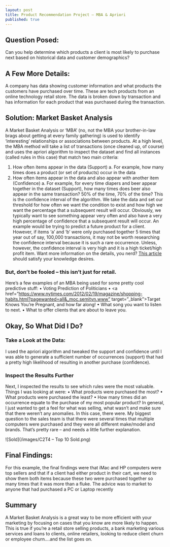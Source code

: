 ```yaml
---
layout: post
title: Product Recommendation Project – MBA & Apriori
published: true
---
```

## Question Posed:  
Can you help determine which products a client is most likely to purchase next based on historical data and customer demographics? 

## A Few More Details: 
A company has data showing customer information and what products the customers have purchased over time. These are tech products from an online technology retail store. The data is broken down by transaction and has information for each product that was purchased during the transaction. 

## Solution: Market Basket Analysis
A Market Basket Analysis or ‘MBA’ (no, not the MBA your brother-in-law brags about getting at every family gathering) is used to identify ‘interesting’ relationships or associations between products. At a high level, the MBA method will take a list of transactions (once cleaned up, of course) and uses the apriori algorithm to inspect the dataset and find all instances (called rules in this case) that match two main criteria: 
1.	How often items appear in the data (Support)
a.	For example, how many times does a product (or set of products) occur in the data
2.	How often items appear in the data and also appear with another item (Confidence)
a.	For example, for every time diapers and beer appear together in the dataset (Support), how many times does beer also appear in the same transaction? 50% of the time, 70% of the time? This is the confidence interval of the algorithm. 
We take the data and set our threshold for how often we want the condition to exist and how high we want the percentage that a subsequent result will occur. Obviously, we typically want to see something appear very often and also have a very high percentage of confidence that a subsequent result will occur. An example would be trying to predict a future product for a client. However, if items ‘a’ and ‘b’ were only purchased together 5 times that year out of say, 100,000 transactions, it may not be worth researching the confidence interval because it is such a rare occurrence. Unless, however, the confidence interval is very high and it is a high ticket/high profit item. Want more information on the details, you nerd? <a href=”https://towardsdatascience.com/association-rules-2-aa9a77241654” target = “_blank”>This article</a> should satisfy your knowledge desires. 

### But, don’t be fooled – this isn’t just for retail. 
Here’s a few examples of an MBA being used for some pretty cool predictive stuff: 
•	Voting Prediction of Politicians
•	<a href=”https://www.nytimes.com/2012/02/19/magazine/shopping-habits.html?pagewanted=all&_moc.semityn.www” target=”_blank”>Target Knows You’re Pregnant, and how far along!</a>
•	What song you want to listen to next.
•	What to offer clients that are about to leave you.

## Okay, So What Did I Do? 

### Take a Look at the Data: 
I used the apriori algorithm and tweaked the support and confidence until I was able to generate a sufficient number of occurrences (support) that had a pretty high likelihood of resulting in another purchase (confidence). 

### Inspect the Results Further
Next, I inspected the results to see which rules were the most valuable. Things I was looking at were: 
•	What products were purchased the most? 
•	What products were purchased the least? 
•	How many times did an occurrence equate to the purchase of my most popular product? 
In general, I just wanted to get a feel for what was selling, what wasn’t and make sure that there weren’t any anomalies. In this case, there were. My biggest question to the sales team is that there were several times that multiple computers were purchased and they were all different make/model and brands. That’s pretty rare – and needs a little further explanation. 

![Sold](/images/C2T4 – Top 10 Sold.png)

## Final Findings: 
For this example, the final findings were that iMac and HP computers were top sellers and that if a client had either product in their cart, we need to show them both items because these two were purchased together so many times that it was more than a fluke. The advice was to market to anyone that had purchased a PC or Laptop recently 
## Summary
A Market Basket Analysis is a great way to be more efficient with your marketing by focusing on cases that you know are more likely to happen. This is true if you’re a retail store selling products, a bank marketing various services and loans to clients, online retailers, looking to reduce client churn or employee churn….and the list goes on. 
